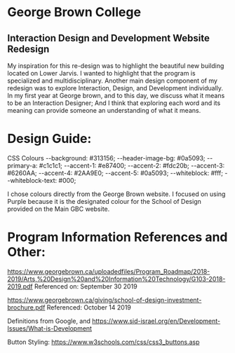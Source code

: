 # George Brown College
## Interaction Design and Development Website Redesign
My inspiration for this re-design was to highlight the beautiful new building located on Lower Jarvis. 
I wanted to highlight that the program is specialized and multidisciplinary.
Another main design component of my redesign was to explore Interaction, Design, and Development individually. 
In my first year at George brown, and to this day, we discuss what it means to be an Interaction Designer; 
And I think that exploring each word and its meaning can provide someone an understanding of what it means. 

# Design Guide:

CSS Colours
	--background: #313156;
	--header-image-bg: #0a5093;
	--primary-a: #c1c1c1;
	--accent-1: #e87400;
	--accent-2: #fdc20b;
	--accent-3: #6260AA;
	--accent-4: #2AA9E0;
	--accent-5: #0a5093;
	--whiteblock: #fff;
	--whiteblock-text: #000;

I chose colours directly from the George Brown website. 
I focused on using Purple because it is the designated colour for the School of Design provided on the Main GBC website. 

# Program Information References and Other: 

https://www.georgebrown.ca/uploadedfiles/Program_Roadmap/2018-2019/Arts,%20Design%20and%20Information%20Technology/G103-2018-2019.pdf
Referenced on: September 30 2019

https://www.georgebrown.ca/giving/school-of-design-investment-brochure.pdf
Referenced: October 14 2019

Definitions from Google, and https://www.sid-israel.org/en/Development-Issues/What-is-Development

Button Styling: https://www.w3schools.com/css/css3_buttons.asp

